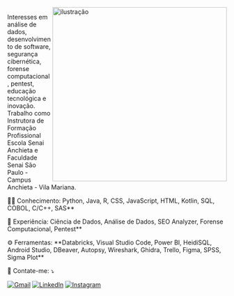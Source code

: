 <img src="[https://drive.google.com/file/d/1l5Ha3-w2L37gzw_BNfnUhAcx-k5TaSvG/view?usp=sharing](https://drive.google.com/file/d/1l5Ha3-w2L37gzw_BNfnUhAcx-k5TaSvG/view?usp=drive_link)" alt="ilustração" min-width="400px" max-width="400px" width="400px" align="right">

<p align="left"> 
  Interesses em análise de dados, desenvolvimento de software, segurança cibernética, forense computacional, pentest, educação tecnológica e inovação. 
  Trabalho como Instrutora de Formação Profissional Escola Senai Anchieta e Faculdade Senai São Paulo - Campus Anchieta - Vila Mariana.
</p>

<p align="left">
  👩‍💻 Conhecimento: Python, Java, R, CSS, JavaScript, HTML, Kotlin, SQL, COBOL, C/C++, SAS**
</p>

<p align="left">
  💼 Experiência: Ciência de Dados, Análise de Dados, SEO Analyzer, Forense Computacional, Pentest**
</p>

<p align="left">
  ⚙️ Ferramentas: **Databricks, Visual Studio Code, Power BI, HeidiSQL, Android Studio, DBeaver, Autopsy, Wireshark, Ghidra, Trello, Figma, SPSS, Sigma Plot**
</p>

<p align="left">
  💌 Contate-me: ⤵️
</p>

<p align="left">
  <a href="#" title="Gmail">
  <img src="https://img.shields.io/badge/-Gmail-FF0000?style=flat-square&labelColor=FF0000&logo=gmail&logoColor=white&link=tejo.nadjila@gmail.com" alt="Gmail"/></a>
  <a href="#" title="LinkedIn">
  <img src="https://img.shields.io/badge/-Linkedin-0e76a8?style=flat-square&logo=Linkedin&logoColor=white&link=https://br.linkedin.com/in/nadjila" alt="LinkedIn"/></a>
  <a href="#" title="Instagram">
  <img src="https://img.shields.io/badge/-Instagram-DF0174?style=flat-square&labelColor=DF0174&logo=instagram&logoColor=white&link=https://www.instagram.com/nadjilatejo/" alt="Instagram"/></a>
</p>

